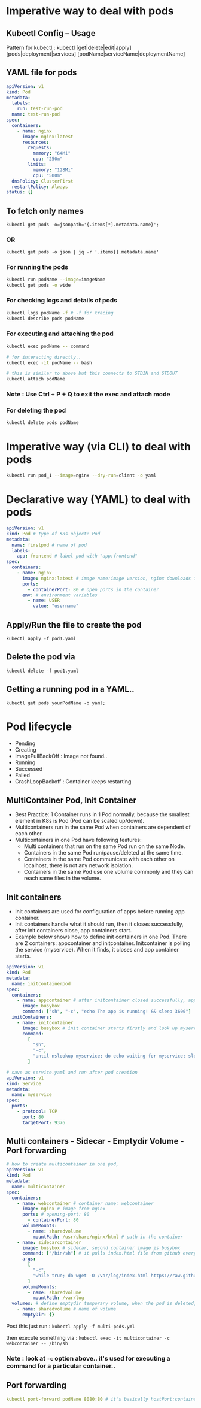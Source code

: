 # Imperative way to deal with pods

## Kubectl Config – Usage

Pattern for kubectl : kubectl [get|delete|edit|apply] [pods|deployment|services] [podName|serviceName|deploymentName]

## YAML file for pods

```yml
apiVersion: v1
kind: Pod
metadata:
  labels:
    run: test-run-pod
  name: test-run-pod
spec:
  containers:
    - name: nginx
      image: nginx:latest
      resources:
        requests:
          memory: "64Mi"
          cpu: "250m"
        limits:
          memory: "128Mi"
          cpu: "500m"
  dnsPolicy: ClusterFirst
  restartPolicy: Always
status: {}
```

## To fetch only names

`kubectl get pods -o=jsonpath='{.items[*].metadata.name}';`

### OR

`kubectl get pods -o json | jq -r '.items[].metadata.name'`

### For running the pods

```bash
kubectl run podName --image=imageName
kubectl get pods -o wide
```

### For checking logs and details of pods

```bash
kubectl logs podName -f # -f for tracing
kubectl describe pods podName
```

### For executing and attaching the pod

```bash
kubectl exec podName -- command

# for interacting directly..
kubectl exec -it podName -- bash

# this is similar to above but this connects to STDIN and STDOUT
kubectl attach podName
```

### Note : Use Ctrl + P + Q to exit the exec and attach mode

### For deleting the pod

```bash
kubectl delete pods podName
```

# Imperative way (via CLI) to deal with pods

```bash
kubectl run pod_1 --image=nginx --dry-run=client -o yaml
```

# Declarative way (YAML) to deal with pods

```yml
apiVersion: v1
kind: Pod # type of K8s object: Pod
metadata:
  name: firstpod # name of pod
  labels:
    app: frontend # label pod with "app:frontend"
spec:
  containers:
    - name: nginx
      image: nginx:latest # image name:image version, nginx downloads from DockerHub
      ports:
        - containerPort: 80 # open ports in the container
      env: # environment variables
        - name: USER
          value: "username"
```

## Apply/Run the file to create the pod

`kubectl apply -f pod1.yaml`

## Delete the pod via

`kubectl delete -f pod1.yaml`

## Getting a running pod in a YAML..

 `kubectl get pods yourPodName -o yaml;`

# Pod lifecycle

- Pending
- Creating
- ImagePullBackOff : Image not found..
- Running
- Successed
- Failed
- CrashLoopBackoff : Container keeps restarting

## MultiContainer Pod, Init Container

- Best Practice: 1 Container runs in 1 Pod normally, because the smallest element in K8s is Pod (Pod can be scaled up/down).
- Multicontainers run in the same Pod when containers are dependent of each other.
- Multicontainers in one Pod have following features:
    - Multi containers that run on the same Pod run on the same Node.
    - Containers in the same Pod run/pause/deleted at the same time.
    - Containers in the same Pod communicate with each other on localhost, there is not any network isolation.
    - Containers in the same Pod use one volume commonly and they can reach same files in the volume.

## Init containers

- Init containers are used for configuration of apps before running app container.
- Init containers handle what it should run, then it closes successfully, after init containers close, app containers start.
- Example below shows how to define init containers in one Pod. There are 2 containers: appcontainer and initcontainer. Initcontainer is polling the service (myservice). When it finds, it closes and app container starts.

```yaml
apiVersion: v1
kind: Pod
metadata:
  name: initcontainerpod
spec:
  containers:
    - name: appcontainer # after initcontainer closed successfully, appcontainer starts.
      image: busybox
      command: ["sh", "-c", "echo The app is running! && sleep 3600"]
  initContainers:
    - name: initcontainer
      image: busybox # init container starts firstly and look up myservice is up or not in every 2 seconds, if there is myservice available, initcontainer closes.
      command:
        [
          "sh",
          "-c",
          "until nslookup myservice; do echo waiting for myservice; sleep 2; done",
        ]
```

```yml
# save as service.yaml and run after pod creation
apiVersion: v1
kind: Service
metadata:
  name: myservice
spec:
  ports:
    - protocol: TCP
      port: 80
      targetPort: 9376
```

## Multi containers - Sidecar - Emptydir Volume - Port forwarding

```yml
# how to create multicontainer in one pod,
apiVersion: v1
kind: Pod
metadata:
  name: multicontainer
spec:
  containers:
    - name: webcontainer # container name: webcontainer
      image: nginx # image from nginx
      ports: # opening-port: 80
        - containerPort: 80
      volumeMounts:
        - name: sharedvolume
          mountPath: /usr/share/nginx/html # path in the container
    - name: sidecarcontainer
      image: busybox # sidecar, second container image is busybox
      command: ["/bin/sh"] # it pulls index.html file from github every 15 seconds
      args:
        [
          "-c",
          "while true; do wget -O /var/log/index.html https://raw.githubusercontent.com/omerbsezer/Fast-Kubernetes/main/index.html; sleep 15; done",
        ]
      volumeMounts:
        - name: sharedvolume
          mountPath: /var/log
  volumes: # define emptydir temporary volume, when the pod is deleted, volume also deleted
    - name: sharedvolume # name of volume
      emptyDir: {}
```

Post this just run : `kubectl apply -f multi-pods.yml`

then execute something via : `kubectl exec -it multicontainer -c webcontainer -- /bin/sh`

### Note : look at `-c` option above.. it's used for executing a command for a particular container..

## Port forwarding

```yaml
kubectl port-forward podName 8080:80 # it's basically hostPort:containerPort
```
